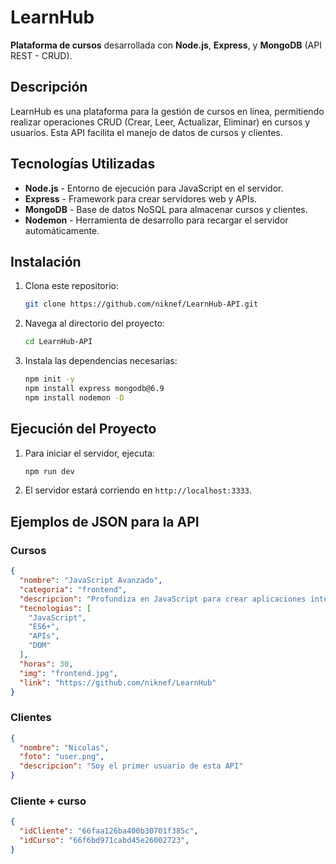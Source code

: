 # LearnHub

**Plataforma de cursos** desarrollada con **Node.js**, **Express**, y **MongoDB** (API REST - CRUD).

## Descripción

LearnHub es una plataforma para la gestión de cursos en línea, permitiendo realizar operaciones CRUD (Crear, Leer, Actualizar, Eliminar) en cursos y usuarios. Esta API facilita el manejo de datos de cursos y clientes.

## Tecnologías Utilizadas

- **Node.js** - Entorno de ejecución para JavaScript en el servidor.
- **Express** - Framework para crear servidores web y APIs.
- **MongoDB** - Base de datos NoSQL para almacenar cursos y clientes.
- **Nodemon** - Herramienta de desarrollo para recargar el servidor automáticamente.

## Instalación

1. Clona este repositorio:

    ```bash
    git clone https://github.com/niknef/LearnHub-API.git
    ```

2. Navega al directorio del proyecto:

    ```bash
    cd LearnHub-API
    ```

3. Instala las dependencias necesarias:

    ```bash
    npm init -y
    npm install express mongodb@6.9
    npm install nodemon -D
    ```


## Ejecución del Proyecto

1. Para iniciar el servidor, ejecuta:

    ```bash
    npm run dev
    ```

2. El servidor estará corriendo en `http://localhost:3333`.

## Ejemplos de JSON para la API

### Cursos

```json
{
  "nombre": "JavaScript Avanzado",
  "categoria": "frontend",
  "descripcion": "Profundiza en JavaScript para crear aplicaciones interactivas y manejar eventos del DOM.",
  "tecnologias": [
    "JavaScript",
    "ES6+",
    "APIs",
    "DOM"
  ],
  "horas": 30,
  "img": "frontend.jpg",
  "link": "https://github.com/niknef/LearnHub"
}
```

### Clientes

```json
{
  "nombre": "Nicolas",
  "foto": "user.png",
  "descripcion": "Soy el primer usuario de esta API"
}
```

### Cliente + curso

```json
{
  "idCliente": "66faa126ba400b30701f385c",
  "idCurso": "66f6bd971cabd45e26002723",
}
```